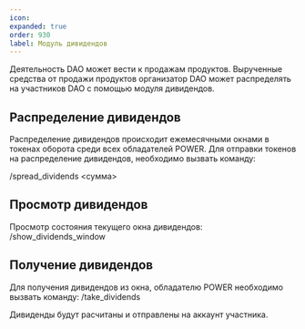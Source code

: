 ```yaml
---
icon: 
expanded: true
order: 930
label: Модуль дивидендов
---
```

Деятельность DAO может вести к продажам продуктов. Вырученные средства от продажи продуктов организатор DAO может распределять на участников DAO с помощью модуля дивидендов. 

## Распределение дивидендов
Распределение дивидендов происходит ежемесячными окнами в токенах оборота среди всех обладателей POWER. Для отправки токенов на распределение дивидендов, необходимо вызвать команду:

/spread_dividends <сумма>

## Просмотр дивидендов
Просмотр состояния текущего окна дивидендов:
/show_dividends_window


## Получение дивидендов
Для получения дивидендов из окна, обладателю POWER необходимо вызвать команду:
/take_dividends

Дивиденды будут расчитаны и отправлены на аккаунт участника. 
<!-- ### Команды модуля
/
 -->
